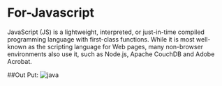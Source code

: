 # For-Javascript
JavaScript (JS) is a lightweight, interpreted, or just-in-time compiled programming language with first-class functions. While it is most well-known as the scripting language for Web pages, many non-browser environments also use it, such as Node.js, Apache CouchDB and Adobe Acrobat.

##Out Put:
![java](https://user-images.githubusercontent.com/75168319/223500153-80ed5352-758a-49dd-aefc-1f7fdcb04deb.jpg)
